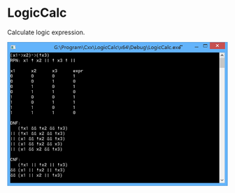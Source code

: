 # LogicCalc
Calculate logic expression.

![](https://raw.githubusercontent.com/twd2/LogicCalc/master/20151004164234.png)